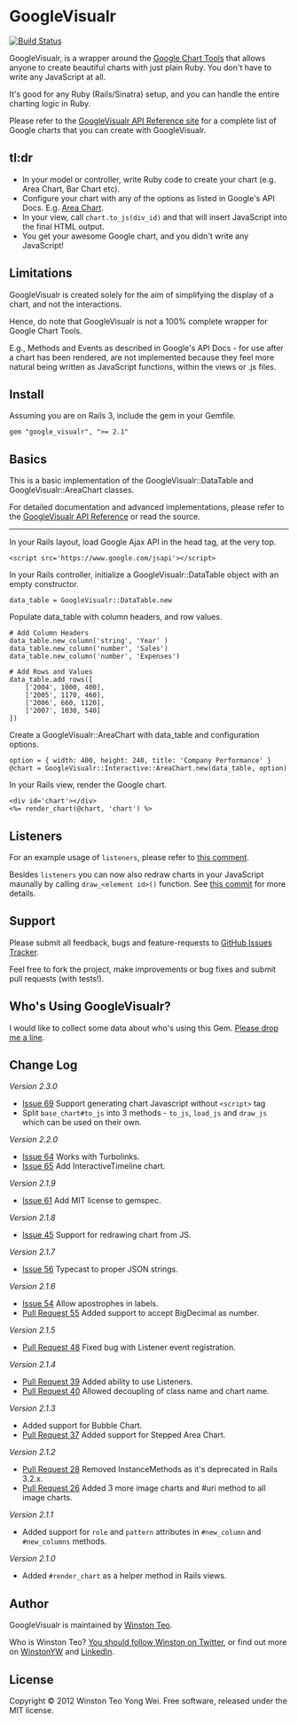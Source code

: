 # GoogleVisualr

[<img src="https://secure.travis-ci.org/winston/google_visualr.png?branch=master" alt="Build Status" />](http://travis-ci.org/winston/google_visualr)

GoogleVisualr, is a wrapper around the [Google Chart Tools](http://code.google.com/apis/chart/interactive/docs/index.html) that allows anyone to create beautiful charts with just plain Ruby. You don't have to write any JavaScript at all.

It's good for any Ruby (Rails/Sinatra) setup, and you can handle the entire charting logic in Ruby.

Please refer to the [GoogleVisualr API Reference site](http://googlevisualr.heroku.com/) for a complete list of Google charts that you can create with GoogleVisualr.

## tl:dr

* In your model or controller, write Ruby code to create your chart (e.g. Area Chart, Bar Chart etc).
* Configure your chart with any of the options as listed in Google's API Docs. E.g. [Area Chart](http://code.google.com/apis/chart/interactive/docs/gallery/areachart.html#Configuration_Options).
* In your view, call `chart.to_js(div_id)` and that will insert JavaScript into the final HTML output.
* You get your awesome Google chart, and you didn't write any JavaScript!

## Limitations

GoogleVisualr is created solely for the aim of simplifying the display of a chart, and not the interactions.

Hence, do note that GoogleVisualr is not a 100% complete wrapper for Google Chart Tools.

E.g., Methods and Events as described in Google's API Docs - for use after a chart has been rendered, are not implemented because they feel more natural being written as JavaScript functions, within the views or .js files.

## Install

Assuming you are on Rails 3, include the gem in your Gemfile.

    gem "google_visualr", ">= 2.1"

## Basics

This is a basic implementation of the GoogleVisualr::DataTable and GoogleVisualr::AreaChart classes.

For detailed documentation and advanced implementations, please refer to the [GoogleVisualr API Reference](http://googlevisualr.heroku.com/) or read the source.

---

In your Rails layout, load Google Ajax API in the head tag, at the very top.

    <script src='https://www.google.com/jsapi'></script>

In your Rails controller, initialize a GoogleVisualr::DataTable object with an empty constructor.

    data_table = GoogleVisualr::DataTable.new

Populate data_table with column headers, and row values.

	# Add Column Headers
	data_table.new_column('string', 'Year' )
	data_table.new_column('number', 'Sales')
	data_table.new_column('number', 'Expenses')

	# Add Rows and Values
	data_table.add_rows([
		['2004', 1000, 400],
		['2005', 1170, 460],
		['2006', 660, 1120],
		['2007', 1030, 540]
	])

Create a GoogleVisualr::AreaChart with data_table and configuration options.

	option = { width: 400, height: 240, title: 'Company Performance' }
	@chart = GoogleVisualr::Interactive::AreaChart.new(data_table, option)

In your Rails view, render the Google chart.

	<div id='chart'></div>
	<%= render_chart(@chart, 'chart') %>

## Listeners

For an example usage of `listeners`, please refer to [this comment](https://github.com/winston/google_visualr/issues/36#issuecomment-9880256).

Besides `listeners` you can now also redraw charts in your JavaScript maunally by calling `draw_<element id>()` function. See [this commit](https://github.com/winston/google_visualr/commit/e5554886bd83f56dd31bbc543fdcf1e24523776a) for more details.

## Support

Please submit all feedback, bugs and feature-requests to [GitHub Issues Tracker](http://github.com/winston/google_visualr/issues).

Feel free to fork the project, make improvements or bug fixes and submit pull requests (with tests!).

## Who's Using GoogleVisualr?

I would like to collect some data about who's using this Gem. [Please drop me a line](mailto:winstonyw+googlevisualr@gmail.com).

## Change Log

<em>Version 2.3.0</em>

* [Issue 69](https://github.com/winston/google_visualr/pull/69) Support generating chart Javascript without `<script>` tag
* Split `base_chart#to_js` into 3 methods - `to_js`, `load_js` and `draw_js` which can be used on their own.

<em>Version 2.2.0</em>

* [Issue 64](https://github.com/winston/google_visualr/pull/64) Works with Turbolinks.
* [Issue 65](https://github.com/winston/google_visualr/pull/65) Add InteractiveTimeline chart.

<em>Version 2.1.9</em>

* [Issue 61](https://github.com/winston/google_visualr/issues/45) Add MIT license to gemspec.

<em>Version 2.1.8</em>

* [Issue 45](https://github.com/winston/google_visualr/issues/45) Support for redrawing chart from JS.

<em>Version 2.1.7</em>

* [Issue 56](https://github.com/winston/google_visualr/issues/56) Typecast to proper JSON strings.

<em>Version 2.1.6</em>

* [Issue 54](https://github.com/winston/google_visualr/issues/54) Allow apostrophes in labels.
* [Pull Request 55](https://github.com/winston/google_visualr/pull/55) Added support to accept BigDecimal as number.

<em>Version 2.1.5</em>

* [Pull Request 48](https://github.com/winston/google_visualr/pull/48) Fixed bug with Listener event registration.

<em>Version 2.1.4</em>

* [Pull Request 39](https://github.com/winston/google_visualr/pull/39) Added ability to use Listeners.
* [Pull Request 40](https://github.com/winston/google_visualr/pull/40) Allowed decoupling of class name and chart name.

<em>Version 2.1.3</em>

* Added support for Bubble Chart.
* [Pull Request 37](https://github.com/winston/google_visualr/pull/37) Added support for Stepped Area Chart.

<em>Version 2.1.2</em>

* [Pull Request 28](https://github.com/winston/google_visualr/pull/28) Removed InstanceMethods as it's deprecated in Rails 3.2.x.
* [Pull Request 26](https://github.com/winston/google_visualr/pull/26) Added 3 more image charts and #uri method to all image charts.

<em>Version 2.1.1</em>

* Added support for `role` and `pattern` attributes in `#new_column` and `#new_columns` methods.

<em>Version 2.1.0</em>

* Added `#render_chart` as a helper method in Rails views.

## Author

GoogleVisualr is maintained by [Winston Teo](mailto:winstonyw+googlevisualr@gmail.com).

Who is Winston Teo? [You should follow Winston on Twitter](http://www.twitter.com/winstonyw), or find out more on [WinstonYW](http://www.winstonyw.com) and [LinkedIn](http://sg.linkedin.com/in/winstonyw).

## License

Copyright © 2012 Winston Teo Yong Wei. Free software, released under the MIT license.
